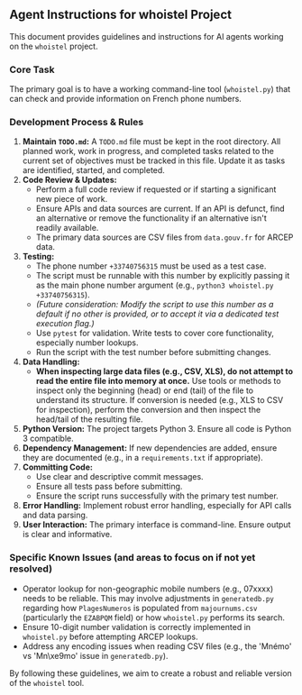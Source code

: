 ## Agent Instructions for whoistel Project

This document provides guidelines and instructions for AI agents working on the `whoistel` project.

### Core Task
The primary goal is to have a working command-line tool (`whoistel.py`) that can check and provide information on French phone numbers.

### Development Process & Rules
1.  **Maintain `TODO.md`:** A `TODO.md` file must be kept in the root directory. All planned work, work in progress, and completed tasks related to the current set of objectives must be tracked in this file. Update it as tasks are identified, started, and completed.
2.  **Code Review & Updates:**
    *   Perform a full code review if requested or if starting a significant new piece of work.
    *   Ensure APIs and data sources are current. If an API is defunct, find an alternative or remove the functionality if an alternative isn't readily available.
    *   The primary data sources are CSV files from `data.gouv.fr` for ARCEP data.
3.  **Testing:**
    *   The phone number `+33740756315` must be used as a test case.
    *   The script must be runnable with this number by explicitly passing it as the main phone number argument (e.g., `python3 whoistel.py +33740756315`).
    *   *(Future consideration: Modify the script to use this number as a default if no other is provided, or to accept it via a dedicated test execution flag.)*
    *   Use `pytest` for validation. Write tests to cover core functionality, especially number lookups.
    *   Run the script with the test number before submitting changes.
4.  **Data Handling:**
    *   **When inspecting large data files (e.g., CSV, XLS), do not attempt to read the entire file into memory at once.** Use tools or methods to inspect only the beginning (head) or end (tail) of the file to understand its structure. If conversion is needed (e.g., XLS to CSV for inspection), perform the conversion and then inspect the head/tail of the resulting file.
5.  **Python Version:** The project targets Python 3. Ensure all code is Python 3 compatible.
6.  **Dependency Management:** If new dependencies are added, ensure they are documented (e.g., in a `requirements.txt` if appropriate).
7.  **Committing Code:**
    *   Use clear and descriptive commit messages.
    *   Ensure all tests pass before submitting.
    *   Ensure the script runs successfully with the primary test number.
8.  **Error Handling:** Implement robust error handling, especially for API calls and data parsing.
9.  **User Interaction:** The primary interface is command-line. Ensure output is clear and informative.

### Specific Known Issues (and areas to focus on if not yet resolved)
*   Operator lookup for non-geographic mobile numbers (e.g., 07xxxx) needs to be reliable. This may involve adjustments in `generatedb.py` regarding how `PlagesNumeros` is populated from `majournums.csv` (particularly the `EZABPQM` field) or how `whoistel.py` performs its search.
*   Ensure 10-digit number validation is correctly implemented in `whoistel.py` before attempting ARCEP lookups.
*   Address any encoding issues when reading CSV files (e.g., the 'Mnémo' vs 'Mn\\xe9mo' issue in `generatedb.py`).

By following these guidelines, we aim to create a robust and reliable version of the `whoistel` tool.
